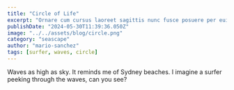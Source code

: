 ```yaml
---
title: "Circle of Life"
excerpt: "Ornare cum cursus laoreet sagittis nunc fusce posuere per euismod dis vehicula a, semper fames lacus maecenas dictumst pulvinar neque enim non potenti. Torquent hac sociosqu eleifend potenti."
publishDate: "2024-05-30T11:39:36.050Z"
image: "../../assets/blog/circle.png"
category: "seascape"
author: "mario-sanchez"
tags: [surfer, waves, circle]
---
```


Waves as high as sky. It reminds me of Sydney beaches. I imagine a surfer peeking through the waves, can you see?



